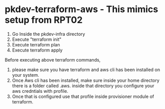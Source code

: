 # pkdev-terraform-aws - This mimics setup from RPT02
1. Go Inside the pkdev-infra directory
2. Execute "terraform init"
3. Execute terraform plan
4. Execute terraform apply

Before executing above terraform commands, 
1. please make sure you have terraform and aws cli has been installed on your system.
2. Once Aws cli has been installed, make sure inside your home directory there is a folder called .aws. inside that directory you configure your aws credntials with profile. 
3. Once that is configured use that profile inside provisioner module of terraform.
